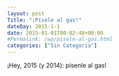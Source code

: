 ```yaml
---
layout: post
Title: "¡Písele al gas!"
dateDay: 2015-1-1
date: 2015-01-01T00:02:48+00:00
#Permalink: /wp/pisele-al-gas.html
categories: ["Sin Categoria"]
---
```


<p>¡Hey, 2015 (y 2014): písenle al gas!</p>
